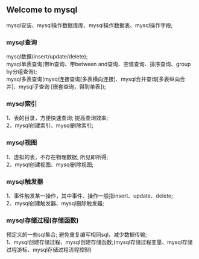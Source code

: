 ## Welcome to mysql
mysql安装、mysql操作数据库库、mysql操作数据表、mysql操作字段;

### mysql查询
mysql数据(insert/update/delete);  
mysql单表查询(带In查询、带between and查询、空值查询、排序查询、group by分组查询);  
mysql多表查询(mysql连接查询[多表横向连接]、mysql合并查询[多表纵向合并]、mysql子查询
[嵌套查询，得到单表]);
  
### mysql索引
1、表的目录，方便快速查询;    提高查询效率;  
2、mysql创建索引、mysql删除索引;
          
### mysql视图
1、虚拟的表，不存在物理数据;  所见即所得;  
2、mysql创建视图、mysql删除视图;
          
### mysql触发器
 1、事件触发某一操作，其中事件、操作一般指insert、update、delete;  
 2、mysql创建触发器、mysql删除触发器;
 
### mysql存储过程(存储函数)
 预定义的一些sql集合;   避免重复编写相同sql，减少数据传输;    
 1、mysql创建存储过程、mysql创建存储函数;(mysql存储过程变量、mysql存储过程游标、mysql存储过程流程控制)
